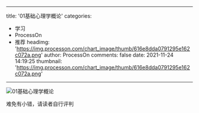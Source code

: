 
---
title: '01基础心理学概论'
categories: 
 - 学习
 - ProcessOn
 - 推荐
headimg: 'https://img.processon.com/chart_image/thumb/616e8dda0791295e162c072a.png'
author: ProcessOn
comments: false
date: 2021-11-24 14:19:25
thumbnail: 'https://img.processon.com/chart_image/thumb/616e8dda0791295e162c072a.png'
---

<div>   
<img class="thumb" alt="01基础心理学概论" src="https://img.processon.com/chart_image/thumb/616e8dda0791295e162c072a.png" referrerpolicy="no-referrer">
<p>难免有小错，请读者自行评判</p>  
</div>
            
